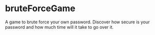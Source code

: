 # bruteForceGame
A game to brute force your own password. Discover how secure is your password and how much time will it take to go over it.
